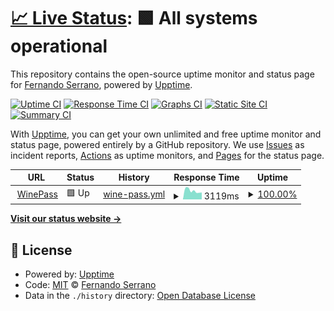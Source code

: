 # [📈 Live Status](https://nandosb.github.io/upptime): <!--live status--> **🟩 All systems operational**

This repository contains the open-source uptime monitor and status page for [Fernando Serrano](https://nandosb.github.io), powered by [Upptime](https://github.com/upptime/upptime).

[![Uptime CI](https://github.com/nandosb/upptime/workflows/Uptime%20CI/badge.svg)](https://github.com/nandosb/upptime/actions?query=workflow%3A%22Uptime+CI%22)
[![Response Time CI](https://github.com/nandosb/upptime/workflows/Response%20Time%20CI/badge.svg)](https://github.com/nandosb/upptime/actions?query=workflow%3A%22Response+Time+CI%22)
[![Graphs CI](https://github.com/nandosb/upptime/workflows/Graphs%20CI/badge.svg)](https://github.com/nandosb/upptime/actions?query=workflow%3A%22Graphs+CI%22)
[![Static Site CI](https://github.com/nandosb/upptime/workflows/Static%20Site%20CI/badge.svg)](https://github.com/nandosb/upptime/actions?query=workflow%3A%22Static+Site+CI%22)
[![Summary CI](https://github.com/nandosb/upptime/workflows/Summary%20CI/badge.svg)](https://github.com/nandosb/upptime/actions?query=workflow%3A%22Summary+CI%22)

With [Upptime](https://upptime.js.org), you can get your own unlimited and free uptime monitor and status page, powered entirely by a GitHub repository. We use [Issues](https://github.com/nandosb/upptime/issues) as incident reports, [Actions](https://github.com/nandosb/upptime/actions) as uptime monitors, and [Pages](https://nandosb.github.io/upptime) for the status page.

<!--start: status pages-->
<!-- This summary is generated by Upptime (https://github.com/upptime/upptime) -->
<!-- Do not edit this manually, your changes will be overwritten -->
<!-- prettier-ignore -->
| URL | Status | History | Response Time | Uptime |
| --- | ------ | ------- | ------------- | ------ |
| <img alt="" src="https://icons.duckduckgo.com/ip3/www.winepass.com.ar.ico" height="13"> [WinePass](https://www.winepass.com.ar) | 🟩 Up | [wine-pass.yml](https://github.com/nandosb/upptime/commits/HEAD/history/wine-pass.yml) | <details><summary><img alt="Response time graph" src="./graphs/wine-pass/response-time-week.png" height="20"> 3119ms</summary><br><a href="https://nandosb.github.io/upptime/history/wine-pass"><img alt="Response time 4224" src="https://img.shields.io/endpoint?url=https%3A%2F%2Fraw.githubusercontent.com%2Fnandosb%2Fupptime%2FHEAD%2Fapi%2Fwine-pass%2Fresponse-time.json"></a><br><a href="https://nandosb.github.io/upptime/history/wine-pass"><img alt="24-hour response time 2926" src="https://img.shields.io/endpoint?url=https%3A%2F%2Fraw.githubusercontent.com%2Fnandosb%2Fupptime%2FHEAD%2Fapi%2Fwine-pass%2Fresponse-time-day.json"></a><br><a href="https://nandosb.github.io/upptime/history/wine-pass"><img alt="7-day response time 3119" src="https://img.shields.io/endpoint?url=https%3A%2F%2Fraw.githubusercontent.com%2Fnandosb%2Fupptime%2FHEAD%2Fapi%2Fwine-pass%2Fresponse-time-week.json"></a><br><a href="https://nandosb.github.io/upptime/history/wine-pass"><img alt="30-day response time 3745" src="https://img.shields.io/endpoint?url=https%3A%2F%2Fraw.githubusercontent.com%2Fnandosb%2Fupptime%2FHEAD%2Fapi%2Fwine-pass%2Fresponse-time-month.json"></a><br><a href="https://nandosb.github.io/upptime/history/wine-pass"><img alt="1-year response time 4224" src="https://img.shields.io/endpoint?url=https%3A%2F%2Fraw.githubusercontent.com%2Fnandosb%2Fupptime%2FHEAD%2Fapi%2Fwine-pass%2Fresponse-time-year.json"></a></details> | <details><summary><a href="https://nandosb.github.io/upptime/history/wine-pass">100.00%</a></summary><a href="https://nandosb.github.io/upptime/history/wine-pass"><img alt="All-time uptime 99.93%" src="https://img.shields.io/endpoint?url=https%3A%2F%2Fraw.githubusercontent.com%2Fnandosb%2Fupptime%2FHEAD%2Fapi%2Fwine-pass%2Fuptime.json"></a><br><a href="https://nandosb.github.io/upptime/history/wine-pass"><img alt="24-hour uptime 100.00%" src="https://img.shields.io/endpoint?url=https%3A%2F%2Fraw.githubusercontent.com%2Fnandosb%2Fupptime%2FHEAD%2Fapi%2Fwine-pass%2Fuptime-day.json"></a><br><a href="https://nandosb.github.io/upptime/history/wine-pass"><img alt="7-day uptime 100.00%" src="https://img.shields.io/endpoint?url=https%3A%2F%2Fraw.githubusercontent.com%2Fnandosb%2Fupptime%2FHEAD%2Fapi%2Fwine-pass%2Fuptime-week.json"></a><br><a href="https://nandosb.github.io/upptime/history/wine-pass"><img alt="30-day uptime 99.92%" src="https://img.shields.io/endpoint?url=https%3A%2F%2Fraw.githubusercontent.com%2Fnandosb%2Fupptime%2FHEAD%2Fapi%2Fwine-pass%2Fuptime-month.json"></a><br><a href="https://nandosb.github.io/upptime/history/wine-pass"><img alt="1-year uptime 99.93%" src="https://img.shields.io/endpoint?url=https%3A%2F%2Fraw.githubusercontent.com%2Fnandosb%2Fupptime%2FHEAD%2Fapi%2Fwine-pass%2Fuptime-year.json"></a></details>

<!--end: status pages-->

[**Visit our status website →**](https://nandosb.github.io/upptime)

## 📄 License

- Powered by: [Upptime](https://github.com/upptime/upptime)
- Code: [MIT](./LICENSE) © [Fernando Serrano](https://nandosb.github.io)
- Data in the `./history` directory: [Open Database License](https://opendatacommons.org/licenses/odbl/1-0/)
